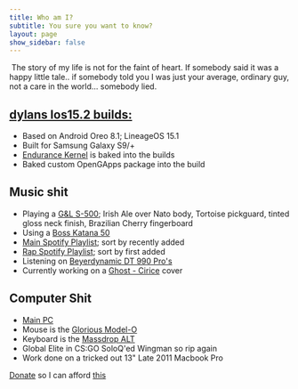 ```yaml
---
title: Who am I?
subtitle: You sure you want to know?
layout: page
show_sidebar: false
---
```

​
The story of my life is not for the faint of heart. If somebody said it was a happy little tale.. if somebody told you I was just your average, ordinary guy, not a care in the world... somebody lied.
​
## [dylans los15.2 builds:](https://dyliano.github.io/9810)
- Based on Android Oreo 8.1; LineageOS 15.1
- Built for Samsung Galaxy S9/+
- [Endurance Kernel](https://forum.xda-developers.com/galaxy-s9/samsung-galaxy-s9--s9-cross-device-development/kernel-endurance-kernel-v1-0-t3849434) is baked into the builds
- Baked custom OpenGApps package into the build

## Music shit
- Playing a [G&L S-500](http://glguitars.com/product/s_500); Irish Ale over Nato body, Tortoise pickguard, tinted gloss neck finish, Brazilian Cherry fingerboard
- Using a [Boss Katana 50](https://www.boss.info/uk/products/katana-50/)
- [Main Spotify Playlist](https://open.spotify.com/playlist/7567PAz7j0mzPPtph1pqPp); sort by recently added
- [Rap Spotify Playlist](https://open.spotify.com/playlist/1nLJVhD6XqwefzaYncbNQF); sort by first added
- Listening on [Beyerdynamic DT 990 Pro's](https://europe.beyerdynamic.com/dt-990-pro.html)
- Currently working on a [Ghost - Cirice](https://www.youtube.com/watch?v=-0Ao4t_fe0I) cover

## Computer Shit
- [Main PC](https://uk.pcpartpicker.com/list/b9xd6R)
- Mouse is the [Glorious Model-O](https://www.pcgamingrace.com/products/glorious-model-o-white)
- Keyboard is the [Massdrop ALT](https://drop.com/buy/massdrop-alt-mechanical-keyboard)
- Global Elite in CS:GO SoloQ'ed Wingman so rip again
- Work done on a tricked out 13" Late 2011 Macbook Pro

[Donate](https://paypal.me/luthersmith21) so I can afford [this](https://academymusicgroup.com/o2academybrixton/events/1282275/avril-lavigne-head-above-water-tour-tickets)
